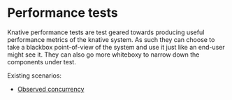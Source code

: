 # Performance tests

Knative performance tests are test geared towards producing useful performance metrics of the knative system. As such they can choose to take a blackbox point-of-view of the system and use it just like an end-user might see it. They can also go more whiteboxy to narrow down the components under test.

Existing scenarios:

- [Observed concurrency](./observed-concurrency)
